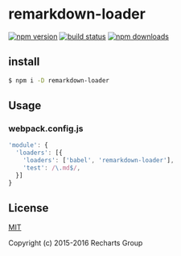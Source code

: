 # remarkdown-loader

[![npm version](https://badge.fury.io/js/remarkdown-loader.png)](https://badge.fury.io/js/remarkdown-loader)
[![build status](https://travis-ci.org/recharts/remarkdown-loader.svg)](https://travis-ci.org/jasonHzq/remarkdown-loader)
[![npm downloads](https://img.shields.io/npm/dt/remarkdown-loader.svg?style=flat-square)](https://www.npmjs.com/package/babel-plugin-recharts)

## install

```sh
$ npm i -D remarkdown-loader
```

## Usage

### webpack.config.js

```js
'module': {
  'loaders': [{
    'loaders': ['babel', 'remarkdown-loader'],
    'test': /\.md$/,
  }]
}
```

## License

[MIT](http://opensource.org/licenses/MIT)

Copyright (c) 2015-2016 Recharts Group

